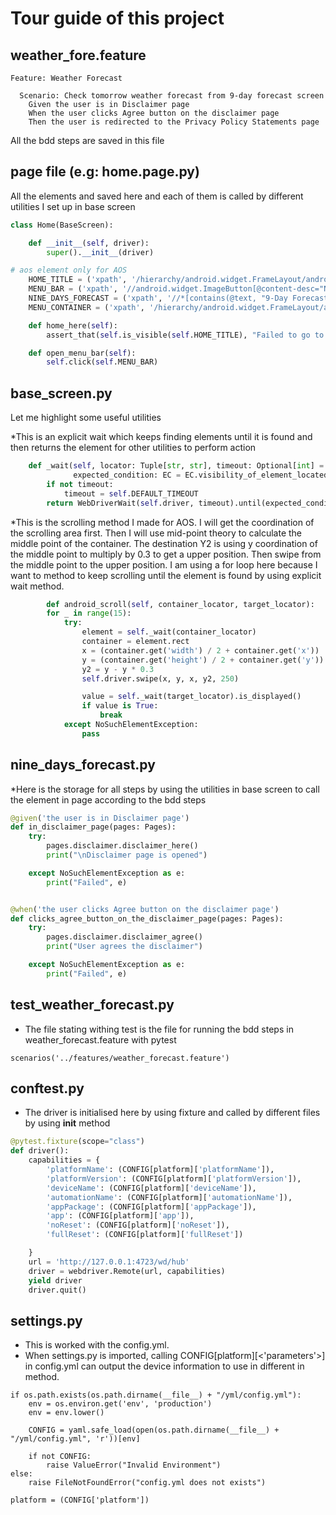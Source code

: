 # Tour guide of this project

## weather_fore.feature

```text
Feature: Weather Forecast

  Scenario: Check tomorrow weather forecast from 9-day forecast screen
    Given the user is in Disclaimer page
    When the user clicks Agree button on the disclaimer page
    Then the user is redirected to the Privacy Policy Statements page
```
All the bdd steps are saved in this file
## page file (e.g: home.page.py)

All the elements and saved here and each of them is called by different utilities I set up in base screen
```python
class Home(BaseScreen):

    def __init__(self, driver):
        super().__init__(driver)

# aos element only for AOS
    HOME_TITLE = ('xpath', '/hierarchy/android.widget.FrameLayout/android.widget.LinearLayout/android.widget.FrameLayout/android.view.ViewGroup/android.widget.FrameLayout[1]/android.view.ViewGroup/android.widget.TextView')
    MENU_BAR = ('xpath', '//android.widget.ImageButton[@content-desc="Navigate up"]')
    NINE_DAYS_FORECAST = ('xpath', '//*[contains(@text, "9-Day Forecast")]')
    MENU_CONTAINER = ('xpath', '/hierarchy/android.widget.FrameLayout/android.widget.LinearLayout/android.widget.FrameLayout/android.view.ViewGroup/android.widget.FrameLayout[2]/android.widget.FrameLayout/androidx.drawerlayout.widget.DrawerLayout/android.widget.LinearLayout')

    def home_here(self):
        assert_that(self.is_visible(self.HOME_TITLE), "Failed to go to the Home page")

    def open_menu_bar(self):
        self.click(self.MENU_BAR)
```


## base_screen.py
Let me highlight some useful utilities

*This is an explicit wait which keeps finding elements until it is found and then returns the element for other utilities to perform action
```python
    def _wait(self, locator: Tuple[str, str], timeout: Optional[int] = None,
              expected_condition: EC = EC.visibility_of_element_located, ) -> WebElement:
        if not timeout:
            timeout = self.DEFAULT_TIMEOUT
        return WebDriverWait(self.driver, timeout).until(expected_condition(locator))
```


*This is the scrolling method I made  for AOS. I will get the coordination of the scrolling area first. 
Then I will use mid-point theory to calculate the middle point of the container.
The destination Y2 is using y coordination of the middle point to multiply by 0.3 to get a upper position.
Then swipe from the middle point to the upper position. I am using a for loop here because I want to method to keep scrolling until the element is found by using explicit wait method.
```python
        def android_scroll(self, container_locator, target_locator):
        for _ in range(15):
            try:
                element = self._wait(container_locator)
                container = element.rect
                x = (container.get('width') / 2 + container.get('x'))
                y = (container.get('height') / 2 + container.get('y'))
                y2 = y - y * 0.3
                self.driver.swipe(x, y, x, y2, 250)

                value = self._wait(target_locator).is_displayed()
                if value is True:
                    break
            except NoSuchElementException:
                pass
```

## nine_days_forecast.py
*Here is the storage for all steps by using the utilities in base screen to call the element in page according to the bdd steps
```python
@given('the user is in Disclaimer page')
def in_disclaimer_page(pages: Pages):
    try:
        pages.disclaimer.disclaimer_here()
        print("\nDisclaimer page is opened")

    except NoSuchElementException as e:
        print("Failed", e)


@when('the user clicks Agree button on the disclaimer page')
def clicks_agree_button_on_the_disclaimer_page(pages: Pages):
    try:
        pages.disclaimer.disclaimer_agree()
        print("User agrees the disclaimer")

    except NoSuchElementException as e:
        print("Failed", e)
```

## test_weather_forecast.py
* The file stating withing test is the file for running the bdd steps in weather_forecast.feature with pytest
```
scenarios('../features/weather_forecast.feature')
```

## conftest.py
* The driver is initialised here by using fixture and called by different files by using __init__ method
```python
@pytest.fixture(scope="class")
def driver():
    capabilities = {
        'platformName': (CONFIG[platform]['platformName']),
        'platformVersion': (CONFIG[platform]['platformVersion']),
        'deviceName': (CONFIG[platform]['deviceName']),
        'automationName': (CONFIG[platform]['automationName']),
        'appPackage': (CONFIG[platform]['appPackage']),
        'app': (CONFIG[platform]['app']),
        'noReset': (CONFIG[platform]['noReset']),
        'fullReset': (CONFIG[platform]['fullReset'])

    }
    url = 'http://127.0.0.1:4723/wd/hub'
    driver = webdriver.Remote(url, capabilities)
    yield driver
    driver.quit()
```

## settings.py
* This is worked with the config.yml. 
* When settings.py is imported, calling CONFIG[platform][<'parameters'>] in config.yml can output the device information to use in different in method.
```
if os.path.exists(os.path.dirname(__file__) + "/yml/config.yml"):
    env = os.environ.get('env', 'production')
    env = env.lower()

    CONFIG = yaml.safe_load(open(os.path.dirname(__file__) + "/yml/config.yml", 'r'))[env]

    if not CONFIG:
        raise ValueError("Invalid Environment")
else:
    raise FileNotFoundError("config.yml does not exists")

platform = (CONFIG['platform'])
```